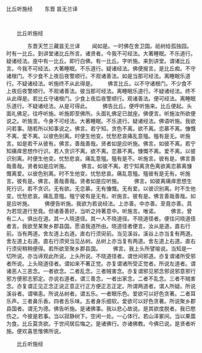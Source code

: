   比丘听施经
                        　　东晋 昙无兰译

                        
        　      


　　比丘听施经

　　　　东晋天竺三藏昙无兰译
　　闻如是。一时佛在舍卫国。祇树给孤独园。时有一比丘。到讲堂诸比丘所言。诸贤者。今我不可经法。大著睡眠。不乐道行。疑诸经法。座中有一比丘。即行白佛。有一比丘。字听施。来到讲堂。谓诸比丘言。今我不可经法。大著睡眠。不乐道行。疑诸经法。佛便报言。是比丘痴。不守诸根门。不少食不上夜后夜警顺行。不观诸善法。如是当那可经法。离睡眠乐道行。不疑诸经法。听施终不从此得是。
　　佛言比丘。以不守诸根门。不少食不上夜后夜警顺行。不观诸善法。彼当那可经法。离睡眠乐道行。不疑诸经法。终不从此得是。若比丘守诸根门。少食上夜后夜警顺行。观诸善法。便可经法。离睡眠乐道行。不疑诸经法。从是可得此。
　　佛告比丘。便呼听施来。比丘便起。头面礼佛足。往呼听施。听施即至佛所。头面礼佛足已就座。佛便言。听施汝所欲便说之。听施言。今身不可经法。大著睡眠。不乐道行。疑诸经法。佛语听施。我欲问若事。随若所以知事说之。佛言。若宁知。贪色不离。欲不离。恋慕不离。慷慨不离。爱不离。以彼色别离。时便生他变。忧愁悲哀痛乱意殟。殟有是无。听施言。如是若干从彼有。佛言。善哉善哉。贤者如是应听施。佛言。如彼不离。若宁知痛痒思想作行识。若人贪识不离。欲不离。恋慕不离。慷慨不离。爱不离。以彼识别离。时便生他变。忧愁悲哀。痛乱意殟。殟有是不。听施言。彼有是。佛言善哉善哉。贤者如是应听施。
　　佛言。如彼不离。若宁知离贪色离欲离恋慕离慷慨离爱。以彼色别离。时不生他变。忧愁悲哀。痛乱意殟。殟彼有是无有。听施言。彼有是。佛言。善哉善哉。贤者如是应听施。
　　佛言。如彼离痛痒思想生死行识。若不贪识。无有欲。无恋慕。无有慷慨。无有爱。以彼识别离。时不生他变。忧愁悲哀。痛乱意殟。殟宁彼有是无有。听施言。彼有是。佛言善哉善哉。如是应听施。
　　佛便告听施。我欲为若说经法。上亦善。中亦善。至竟亦善。具为若现道行至竟。但诸善善好。当听之持著意中。听施言。唯诺。
　　佛言。曾有二人。俱出在道。其一人晓道径。其一人不晓道径。不晓道径者。便往问晓道径者言。我欲至某聚乡郡县国。愿语我道所由。晓道径者便言。汝从是道。直右行前。当有两道。舍左道上右道。直右行须臾前。当见溪谷。溪谷上亦当复有两道。舍左道上右道。直右行须臾当见丛树。丛树上亦当复有两道。舍左道上右道。直右行须臾稍稍便得。若所欲至聚乡郡县国。
　　佛言。我上头所譬喻说。当知是一切所说。亦当谛观此所说。上头所说。不晓道径者。谓世间邪道。亦复谓诸所受邪者所说。上头晓道径者。谓如来不著正觉。亦复谓诸所受正觉者。所说左道者。谓诸恶人三恶念。一者欲念。二者乱念。三者贼害念。亦复谓邪见邪念邪说邪意邪行邪方便邪志邪定。亦说右道者。谓三善念。一者出家念。二者不乱念。三者不贼害念。亦复谓正见正念正说正意正行正方便正志正定。所谓两道者。谓人所疑。所说溪谷者。谓嗔恚。所说丛树者。谓五乐。一者眼乐色。爱欲可以好色贪著。二者耳乐声。三者鼻乐香。四者舌乐味。五者身乐细软。爱欲可以好色贪著。所说聚乡郡县国者。谓无为德。佛告听施。是诸佛事。我以悲心故说。是其欲度脱者。我已愍伤之。今彼是若事。当以寂静树下。空闲一处。一心体行。若山泽冢间。当以果蓏为食。比丘莫贪欲。于世间居后悔之。是诸佛行。亦诸佛教。今佛已说。是贤者听施。便欢喜思惟佛所说。

　　比丘听施经


